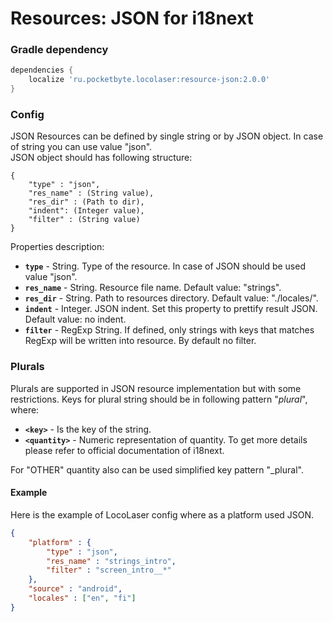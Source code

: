 # Resources: JSON for i18next

### Gradle dependency
```gradle
dependencies {
    localize 'ru.pocketbyte.locolaser:resource-json:2.0.0'
}
```

### Config
JSON Resources can be defined by single string or by JSON object. In case of string you can use value "json".<br>
JSON object should has following structure:
```
{
    "type" : "json",
    "res_name" : (String value),
    "res_dir" : (Path to dir),
    "indent": (Integer value),
    "filter" : (String value)
}
```
Properties description:<br>
- **`type`** - String. Type of the resource. In case of JSON should be used value "json".
- **`res_name`** - String. Resource file name. Default value: "strings".
- **`res_dir`** - String. Path to resources directory. Default value: "./locales/".
- **`indent`** - Integer. JSON indent. Set this property to prettify result JSON. Default value: no indent. 
- **`filter`** - RegExp String. If defined, only strings with keys that matches RegExp will be written into resource. By default no filter.

### Plurals
Plurals are supported in JSON resource implementation but with some restrictions.
Keys for plural string should be in following pattern "<key>_plural_<quantity>", where:
- **`<key>`** - Is the key of the string.
- **`<quantity>`** - Numeric representation of quantity. To get more details please refer to official documentation of i18next.

For "OTHER" quantity also can be used simplified key pattern "<key>_plural".

#### Example
Here is the example of LocoLaser config where as a platform used JSON.
```json
{
    "platform" : {
        "type" : "json",
        "res_name" : "strings_intro",
        "filter" : "screen_intro__*"
    },
    "source" : "android",
    "locales" : ["en", "fi"]
}
```